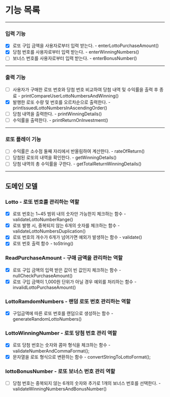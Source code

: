 # 기능 목록

--- 

### 입력 기능
- [x] 로또 구입 금액을 사용자로부터 입력 받는다. - enterLottoPurchaseAmount()
- [x] 당첨 번호를 사용자로부터 입력 받는다. - enterWinningNumbers()
- [ ] 보너스 번호를 사용자로부터 입력 받는다. - enterBonusNumber()

---

### 출력 기능
- [ ] 사용자가 구매한 로또 번호와 당첨 번호 비교하여 당첨 내역 및 수익률을 출력 후 종료 -  printCompareUserLottoNumbersAndWinning()
- [x] 발행한 로또 수량 및 번호를 오르차순으로 출력한다. - printIssuedLottoNumbersInAscendingOrder()
- [ ] 당첨 내역을 출력한다. - printWinningDetails()
- [ ] 수익률을 출력한다. - printReturnOnInvestment()

---

### 로또 플레이 기능
- [ ] 수익률은 소수점 둘째 자리에서 반올림하여 계산한다. - rateOfReturn()
- [ ] 당첨된 로또의 내역을 확인한다. - getWinningDetails()
- [ ] 당첨 내역의 총 수익률을 구한다. - getTotalReturnWinningDetails()

---

## 도메인 모델

### Lotto - 로또 번호를 관리하는 역할
  - [x] 로또 번호는 1~45 범위 내의 숫자만 가능한지 체크하는 함수 - validateLottoNumberRange()
  - [x] 로또 발행 시, 중복되지 않는 6개의 숫자를 체크하는 함수 - validateLottoNumbersDuplication()
  - [x] 로또 번호의 개수가 6개가 넘어가면 예외가 발생하는 함수 - validate()
  - [x] 로또 번호 출력 함수 - toString()

### ReadPurchaseAmount - 구매 금액을 관리하는 역할
  - [x] 로또 구입 금액의 입력 받은 값이 빈 값인지 체크하는 함수 - nullCheckPurchaseAmount()
  - [x] 로또 구입 금액이 1,000원 단위가 아닐 경우 예외를 처리하는 함수 - invalidLottoPurchaseAmount()

### LottoRamdomNumbers - 랜덤 로또 번호 관리하는 역할
 - [x] 구입금액에 따른 로또 번호를 랜덤으로 생성하는 함수 - generateRandomLottoNumbers()

### LottoWinningNumber - 로또 당첨 번호 관리 역할
 - [x] 로또 당첨 번호는 숫자와 콤마 형식을 체크하는 함수 - validateNumberAndCommaFormat();
 - [x] 문자열을 로또 형식으로 변환하는 함수 - convertStringToLottoFormat();

### lottoBonusNumber - 로또 보너스 번호 관리 역할
 - [ ] 당첨 번호는 중복되지 않는 6개의 숫자와 추가로 1개의 보너스 번호를 선택한다. - validateWinningNumbersAndBonusNumber()